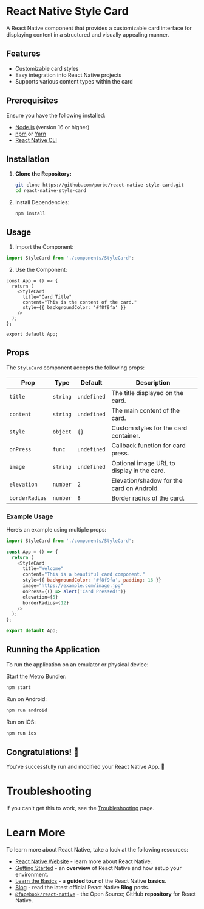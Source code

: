 # React Native Style Card

A React Native component that provides a customizable card interface for displaying content in a structured and visually appealing manner.

## Features

- Customizable card styles
- Easy integration into React Native projects
- Supports various content types within the card

## Prerequisites

Ensure you have the following installed:

- [Node.js](https://nodejs.org/) (version 16 or higher)
- [npm](https://www.npmjs.com/) or [Yarn](https://yarnpkg.com/)
- [React Native CLI](https://reactnative.dev/docs/environment-setup)

## Installation

1. **Clone the Repository:**

   ```bash
   git clone https://github.com/purbe/react-native-style-card.git
   cd react-native-style-card
2. Install Dependencies:
    ```
   npm install
## Usage
1. Import the Component:
``` javascript
import StyleCard from './components/StyleCard';
```
2. Use the Component:
```
const App = () => {
  return (
    <StyleCard
      title="Card Title"
      content="This is the content of the card."
      style={{ backgroundColor: '#f8f9fa' }}
    />
  );
};

export default App;
```
## Props

The `StyleCard` component accepts the following props:

| Prop      | Type     | Default              | Description                          |
|-----------|----------|----------------------|--------------------------------------|
| `title`   | `string` | `undefined`          | The title displayed on the card.     |
| `content` | `string` | `undefined`          | The main content of the card.        |
| `style`   | `object` | `{}`                 | Custom styles for the card container.|
| `onPress` | `func`   | `undefined`          | Callback function for card press.    |
| `image`   | `string` | `undefined`          | Optional image URL to display in the card. |
| `elevation`| `number`| `2`                  | Elevation/shadow for the card on Android. |
| `borderRadius`| `number`| `8`              | Border radius of the card.           |

### Example Usage

Here’s an example using multiple props:

```javascript
import StyleCard from './components/StyleCard';

const App = () => {
  return (
    <StyleCard
      title="Welcome"
      content="This is a beautiful card component."
      style={{ backgroundColor: '#f8f9fa', padding: 16 }}
      image="https://example.com/image.jpg"
      onPress={() => alert('Card Pressed!')}
      elevation={5}
      borderRadius={12}
    />
  );
};

export default App;
```
## Running the Application
To run the application on an emulator or physical device:

Start the Metro Bundler:
```bash
npm start
```
Run on Android:
```bash
npm run android
```
Run on iOS:
```bash
npm run ios
```
## Congratulations! :tada:

You've successfully run and modified your React Native App. :partying_face:

# Troubleshooting

If you can't get this to work, see the [Troubleshooting](https://reactnative.dev/docs/troubleshooting) page.

# Learn More

To learn more about React Native, take a look at the following resources:

- [React Native Website](https://reactnative.dev) - learn more about React Native.
- [Getting Started](https://reactnative.dev/docs/environment-setup) - an **overview** of React Native and how setup your environment.
- [Learn the Basics](https://reactnative.dev/docs/getting-started) - a **guided tour** of the React Native **basics**.
- [Blog](https://reactnative.dev/blog) - read the latest official React Native **Blog** posts.
- [`@facebook/react-native`](https://github.com/facebook/react-native) - the Open Source; GitHub **repository** for React Native.

